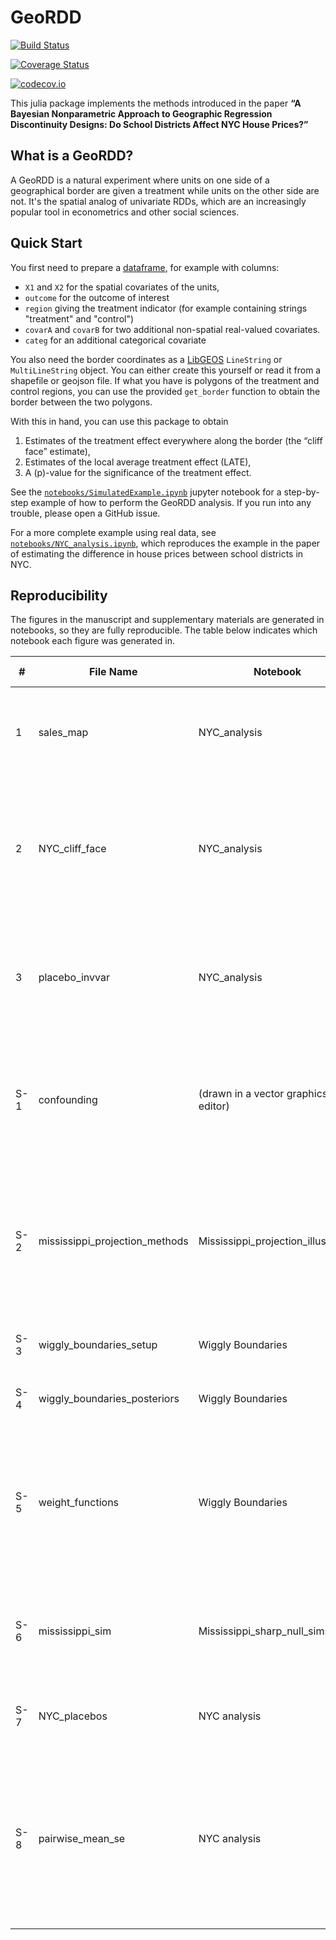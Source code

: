 # GeoRDD

[![Build Status](https://travis-ci.org/maximerischard/GeoRDD.jl.svg?branch=master)](https://travis-ci.org/maximerischard/GeoRDD.jl)

[![Coverage Status](https://coveralls.io/repos/maximerischard/GeoRDD.jl/badge.svg?branch=master&service=github)](https://coveralls.io/github/maximerischard/GeoRDD.jl?branch=master)

[![codecov.io](http://codecov.io/github/maximerischard/GeoRDD.jl/coverage.svg?branch=master)](http://codecov.io/github/maximerischard/GeoRDD.jl?branch=master)

This julia package implements the methods introduced in the paper **“A Bayesian Nonparametric Approach to Geographic Regression Discontinuity Designs: Do School Districts Affect NYC House Prices?”**

## What is a GeoRDD?

A GeoRDD is a natural experiment where units on one side of a geographical border are given a treatment while units on the other side are not. It's the spatial analog of univariate RDDs, which are an increasingly popular tool in econometrics and other social sciences.

## Quick Start

You first need to prepare a [dataframe](https://github.com/JuliaData/DataFrames.jl), for example with columns:

- `X1` and `X2` for the spatial covariates of the units,
- `outcome` for the outcome of interest
- `region` giving the treatment indicator (for example containing strings "treatment" and "control")
- `covarA` and `covarB` for two additional non-spatial real-valued covariates.
- `categ` for an additional categorical covariate

You also need the border coordinates as a
[LibGEOS](https://github.com/JuliaGeo/LibGEOS.jl) `LineString` or
`MultiLineString` object.
You can either create this yourself or read it from a shapefile or geojson file.
If what you have is polygons of the treatment and control regions, you can use
the provided `get_border` function to obtain the border between the two polygons.

With this in hand, you can use this package to obtain 
1. Estimates of the treatment effect everywhere along the border (the “cliff face” estimate),
2. Estimates of the local average treatment effect (LATE),
3. A \(p\)-value for the significance of the treatment effect.

See the
[`notebooks/SimulatedExample.ipynb`](notebooks/SimulatedExample.ipynb)
jupyter notebook for a step-by-step example of how to
perform the GeoRDD analysis.
If you run into any trouble, please open a GitHub issue.

For a more complete example using real data, see [`notebooks/NYC_analysis.ipynb`](notebooks/NYC_analysis.ipynb), which reproduces the example in the paper of estimating the difference in house prices between school districts in NYC.

## Reproducibility

The figures in the manuscript and supplementary materials are generated in notebooks, so they are fully reproducible.
The table below indicates which notebook each figure was generated in.


| #   | File Name                      | Notebook                            | Short Caption                                                                                                                       |
|-----|--------------------------------|-------------------------------------|-------------------------------------------------------------------------------------------------------------------------------------|
| 1   | sales_map                      | NYC_analysis                        | A map of sales in NYC color-coded by sale price per square foot.                                                                    |
| 2   | NYC_cliff_face                 | NYC_analysis                        | Estimate of the difference in log prices per square foot at the border between school districts 19 and 27.                          |
| 3   | placebo_invvar                 | NYC_analysis                        | Distribution of the placebo p-values for the inverse-variance weighted significance test.                                           |
| S-1 | confounding                    | (drawn in a vector graphics editor) | Illustration of the confounding due to spatial variation in the projected 1D RDD method.                                            |
| S-2 | mississippi_projection_methods | Mississippi_projection_illustration | Illustration of the projected finite-population and projected-land local average treatment effect estimators.                       |
| S-3 | wiggly_boundaries_setup        | Wiggly Boundaries                   | Setup of the wiggly boundaries simulations.                                                                                         |
| S-4 | wiggly_boundaries_posteriors   | Wiggly Boundaries                   | Results of the wiggly border simulations.                                                                                           |
| S-5 | weight_functions               | Wiggly Boundaries                   | Illustration showing the behavior of the border and unit weight functions for each local average treatment estimator.               |
| S-6 | mississippi_sim                | Mississippi_sharp_null_sims         | Set-up of an imaginary experiment at the Louisiana-Mississippi border                                                               |
| S-7 | NYC_placebos                   | NYC analysis                        | Placebo tests for additional significance tests.                                                                                    |
| S-8 | pairwise_mean_se               | NYC analysis                        | Map of NYC showing the estimates of the inverse-variance weighted local average treatment effect between pairs of school districts. |

